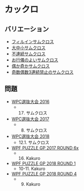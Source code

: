 # カックロ

## バリエーション
- [フィルインサムクロス](kakuro-fillin.md)
- [大中小サムクロス](kakuro-grouping.md)
- [不連続サムクロス](kakuro-nonconsective.md)
- [お行儀のよいサムクロス](kakuro-order.md)
- [偶か奇かサムクロス](kakuro-parity.md)
- [奇数偶数3連続禁止のサムクロス](kakuro-parity3renzokukinshi.md)

## 問題
- [WPC選抜大会 2016](../questions/jwpc2016.md)
	- 17. サムクロス
- [WPC選抜大会 2017](../questions/jwpc2017.md)
	- 8. サムクロス
- [WPC選抜大会 2018](../questions/jwpc2018.md)
	- 12.1. サムクロス
- [WPF PUZZLE GP 2017 ROUND 6x](../questions/wpfpgp2017-6x.md)
	- 16. Kakuro
- [WPF PUZZLE GP 2018 ROUND 1](../questions/wpfpgp2018-1.md)
	- 10-11. Kakuro
- [WPF PUZZLE GP 2018 ROUND 4](../questions/wpfpgp2018-4.md)
	- 9. Kakuro
